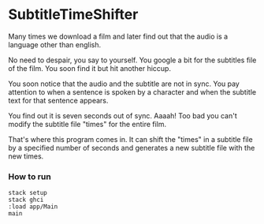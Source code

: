 # SubtitleTimeShifter

Many times we download a film and later find out that the audio is a language other than english.

No need to despair, you say to yourself. You google a bit for the subtitles file of the film. You soon find it but hit another hiccup.

You soon notice that the audio and the subtitle are not in sync. You pay attention to when a sentence is spoken by a character and when the subtitle text for that sentence appears.

You find out it is seven seconds out of sync. Aaaah! Too bad you can't modify the subtitle file "times" for the entire film.

That's where this program comes in. It can shift the "times" in a subtitle file by a specified number of seconds and generates a new subtitle file with the new times.

### How to run
```terminal
stack setup
stack ghci
:load app/Main
main
```
